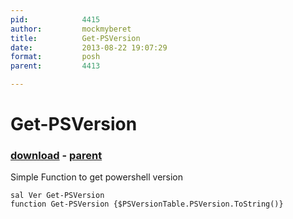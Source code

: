 ```yaml
---
pid:            4415
author:         mockmyberet
title:          Get-PSVersion
date:           2013-08-22 19:07:29
format:         posh
parent:         4413

---
```


# Get-PSVersion

### [download](Scripts\4415.ps1) - [parent](Scripts\4413.md)

Simple Function to get powershell version

```posh
sal Ver Get-PSVersion
function Get-PSVersion {$PSVersionTable.PSVersion.ToString()}
```
